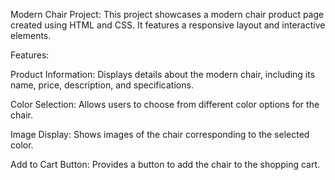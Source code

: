 
Modern Chair Project:
This project showcases a modern chair product page created using HTML and CSS. It features a responsive layout and interactive elements.

Features:

Product Information: Displays details about the modern chair, including its name, price, description, and specifications.

Color Selection: Allows users to choose from different color options for the chair.

Image Display: Shows images of the chair corresponding to the selected color.

Add to Cart Button: Provides a button to add the chair to the shopping cart.
